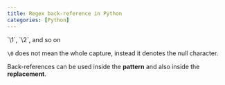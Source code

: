 ```yaml
---
title: Regex back-reference in Python
categories: [Python]
---
```


<div markdown="1" class="ans">
`\1`, `\2`, and so on
</div>

`\0` does not mean the whole capture, instead it denotes the null character.

Back-references can be used inside the **pattern** and also inside the **replacement**.
